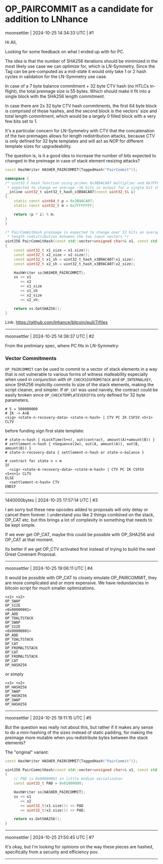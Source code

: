 # OP_PAIRCOMMIT as a candidate for addition to LNhance

moonsettler | 2024-10-25 14:34:33 UTC | #1

Hi All,

Looking for some feedback on what I ended up with for PC.

The idea is that the number of SHA256 iterations should be minimized in the most likely use case we can optimize for, which is LN-Symmetry. Since the Tag can be pre-computed as a mid-state it would only take 1 or 2 hash cycles in validation for the LN-Symmetry use case.

In case of a 7 byte balance commitment + 32 byte CTV hash (no HTLCs in-flight), the total preimage size is 55 bytes. Which should make it fit into a single block with the SHA256 length commitment.

In case there are 2x 32 byte CTV hash commitments, the first 64 byte block is comprised of those hashes, and the second block is the vectors' size and total length commitment, which would be a largely 0 filled block with a very few bits set to 1.

It's a particular concern for LN-Symmetry with CTV that the concatenation of the two preimages allows for length redistribution attacks, because CTV is only defined for 32 byte templates and will act as NOP for different template sizes for upgradeability.

The question is, is it a good idea to increase the number of bits expected to changed in the preimage in case of stack element resizing attacks?

```c++
const HashWriter HASHER_PAIRCOMMIT{TaggedHash("PairCommit")};

namespace {
/* uint32_t hash function using primes 0x3B9ACA07 multiplier and 0x7FFFFFFF modulo
 * expected to change on average ~16 bits in output for a single bit change in input */
__inline uint32_t uint32_t_hash_x3B9ACA07(const uint32_t& i)
{
    static const uint64_t p = 0x3B9ACA07;
    static const uint32_t m = 0x7FFFFFFF;

    return (p * i) % m;
}
}

/* PairCommitHash preimage is expected to change over 32 bits on average in case of
 * length redistribution between the two input vectors */
uint256 PairCommitHash(const std::vector<unsigned char>& x1, const std::vector<unsigned char>& x2)
{
    const uint32_t x1_size = x1.size();
    const uint32_t x2_size = x2.size();
    const uint32_t x1_sh = uint32_t_hash_x3B9ACA07(x1_size);
    const uint32_t x2_sh = uint32_t_hash_x3B9ACA07(x2_size);

    HashWriter ss{HASHER_PAIRCOMMIT};
    ss << x1
       << x2
       << x1_size
       << x1_sh
       << x2_size
       << x2_sh;

    return ss.GetSHA256();
}
```
Link: https://github.com/lnhance/bitcoin/pull/7/files

-------------------------

moonsettler | 2024-10-25 14:38:37 UTC | #2

From the prelimiary spec, where PC fits in LN-Symmetry:

### Vector Commitments

`OP_PAIRCOMMIT` can be used to commit to a vector of stack elements in a way that
is not vulnerable to various forms of witness malleability especially when used
in conjunction with `OP_CHECKSIGFROMSTACK` and `OP_INTERNALKEY`,
since SHA256 implicitly commits to size of the stack elements, making the script
cleaner, and simpler. If `OP_CAT` was used naively, the contract could be easily
broken since `OP_CHECKTEMPLATEVERIFY`is only defined for 32 byte parameters.

```text
# S = 500000000
# IK -> A+B
<sig> <state-n-recovery-data> <state-n-hash> | CTV PC IK CSFSV <S+1> CLTV
```
before funding sign first state template:
```text
# state-n-hash { nLockTime(S+n), out(contract, amount(A)+amount(B)) }
# settlement-n-hash { nSequence(2w), out(A, amount(A)), out(B, amount(B)) }
# state-n-recovery-data { settlement-n-hash or state-n-balance }

# contract for state n < m
IF
  <sig> <state-m-recovery-data> <state-m-hash> | CTV PC IK CSFSV <S+n+1> CLTV
ELSE
  <settlement-n-hash> CTV
ENDIF
```

-------------------------

1440000bytes | 2024-10-25 17:57:14 UTC | #3

I am sorry but these new opcodes added to proposals will only delay or cancel them forever. I understand you like 2 things combined on the stack, OP_CAT etc. but this brings a lot of complexity in something that needs to be kept simple.

If we ever get OP_CAT, maybe this could be possible with OP_SHA256 and OP_CAT at that moment.

Its better if we get OP_CTV activated first instead of trying to build the next Great Covenant Proposal.

-------------------------

moonsettler | 2024-10-25 19:06:11 UTC | #4

It would be possible with OP_CAT to closely emulate OP_PAIRCOMMIT, they are more complicated and or more expensive. We have redundancies in bitcoin script for much smaller optimizations.

```text
<x1> <x2>
OP_SWAP
OP_SIZE
<0x00000001>
OP_ADD
OP_TOALTSTACK
OP_SWAP
OP_SIZE
<0x00000001>
OP_ADD
OP_TOALTSTACK
OP_CAT
OP_FROMALTSTACK
OP_CAT
OP_FROMALTSTACK
OP_CAT
OP_HASH256
```
or simply
```text
<x1> <x2>
OP_HASH256
OP_SWAP
OP_HASH256
OP_SWAP
OP_HASH256
```

-------------------------

moonsettler | 2024-10-25 19:11:15 UTC | #5

But the question was really not about this, but rather if it makes any sense to do a mini-hashing of the sizes instead of static padding, for making the preimage more mutable when you redistribute bytes between the stack elements?

The "original" variant:
```c++
const HashWriter HASHER_PAIRCOMMIT{TaggedHash("PairCommit")};

uint256 PairCommitHash(const std::vector<unsigned char>& x1, const std::vector<unsigned char>& x2)
{
    // PAD is 0x00000001 in little endian serializaton
    const uint32_t PAD = 0x01000000;

    HashWriter ss{HASHER_PAIRCOMMIT};
    ss << x1
       << x2
       << uint32_t(x1.size()) << PAD
       << uint32_t(x2.size()) << PAD;

    return ss.GetSHA256();
}
```

-------------------------

moonsettler | 2024-10-25 21:50:45 UTC | #7

It's okay, but I'm looking for opinions on the way these pieces are hashed, specifically from a security and efficiency pov.

-------------------------

